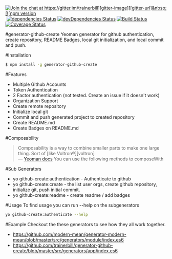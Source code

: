 [![Join the chat at https://gitter.im/trainerbill][gitter-image]][gitter-url]&nbsp;[![npm version][npm-image]][npm-url]&nbsp;[![dependencies Status][david-image]][david-url]&nbsp;[![devDependencies Status][davidDev-image]][davidDev-url]&nbsp;[![Build Status][travis-image]][travis-url]&nbsp;[![Coverage Status][coveralls-image]][coveralls-url]&nbsp;

#generator-github-create
Yeoman generator for github authentication, create repository, README Badges, local git initialization, and local commit and push.

#Installation
```sh
$ npm install -g generator-github-create
```

#Features
* Multiple Github Accounts
* Token Authentication
* 2 Factor authentication (not tested.  Create an issue if it doesn't work)
* Organization Support
* Create remote repository
* Initialize local git
* Commit and push generated project to created repository
* Create README.md
* Create Badges on README.md

#Composability
> Composability is a way to combine smaller parts to make one large thing. Sort of [like Voltron®][voltron]  
> — [Yeoman docs](http://yeoman.io/authoring/composability.html)
You can use the following methods to composeWith

#Sub Generators
* yo github-create:authentication - Authenticate to github
* yo github-create:create - the list user orgs, create github repository, initialize git, push initial commit.
* yo github-create:readme - create readme / add badges

#Usage
To find usage you can run --help on the subgenerators
```sh
yo github-create:authenticate --help
```

#Example
Checkout the these generators to see how they all work together.
* https://github.com/modern-mean/generator-modern-mean/blob/master/src/generators/module/index.es6
* https://github.com/trainerbill/generator-github-create/blob/master/src/generators/app/index.es6


[gitter-image]: https://badges.gitter.im/trainerbill.svg
[gitter-url]: https://gitter.im/trainerbill?utm_source=badge&utm_medium=badge&utm_campaign=pr-badge&utm_content=badge

[npm-image]: https://badge.fury.io/js/generator-github-create.svg
[npm-url]: https://npmjs.org/package/generator-github-create

[travis-image]: https://travis-ci.org/trainerbill/generator-github-create.svg?branch=master
[travis-url]: https://travis-ci.org/trainerbill/generator-github-create

[david-image]: https://david-dm.org/trainerbill/generator-github-create/status.svg
[david-url]: https://david-dm.org/trainerbill/generator-github-create

[davidDev-image]: https://david-dm.org/trainerbill/generator-github-create/dev-status.svg
[davidDev-url]: https://david-dm.org/trainerbill/generator-github-create?type=dev

[coveralls-image]: https://coveralls.io/repos/github/trainerbill/generator-github-create/badge.svg?branch=master
[coveralls-url]: https://coveralls.io/github/trainerbill/generator-github-create?branch=master

